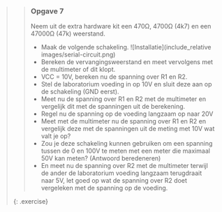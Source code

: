 >> ### Opgave 7
>>
>> Neem uit de extra hardware kit een 470Ω, 4700Ω (4k7) en een 47000Ω (47k) weerstand.
>>
>> * Maak de volgende schakeling. 
>> ![Installatie](include_relative images/serial-circuit.png)
>> * Bereken de vervangingsweerstand en meet vervolgens met de multimeter of dit klopt.
>> * VCC = 10V, bereken nu de spanning over R1 en R2.
>> * Stel de laboratorium voeding in op 10V en sluit deze aan op de schakeling (GND eerst).
>> * Meet nu de spanning over R1 en R2 met de multimeter en vergelijk dit met de spanningen uit de berekening.
>> * Regel nu de spanning op de voeding langzaam op naar 20V
>> * Meet met de multimeter nu de spanning over R1 en R2 en vergelijk deze met de spanningen uit de meting met 10V wat valt je op? 
>> * Zou je deze schakeling kunnen gebruiken om een spanning tussen de 0 en 100V te meten met een meter die maximaal 50V kan meten? (Antwoord beredeneren)
>> * En meet nu de spanning over R2 met de multimeter terwijl de ander de laboratorium voeding langzaam terugdraait naar 5V, let goed op wat de spanning over R2 doet vergeleken met de spanning op de voeding.
>>
>{: .exercise}